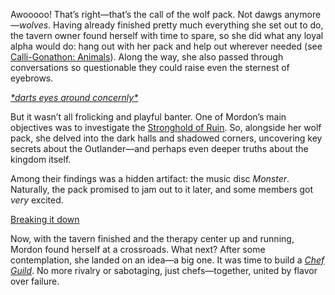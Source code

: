 Awooooo! That’s right—that’s the call of the wolf pack. Not dawgs anymore—*wolves*. Having already finished pretty much everything she set out to do, the tavern owner found herself with time to spare, so she did what any loyal alpha would do: hang out with her pack and help out wherever needed (see [Calli-Gonathon: Animals](#edge:mori-calliope-gonathon-g-bottom-1-bottom-3)). Along the way, she also passed through conversations so questionable they could raise even the sternest of eyebrows.

[*\*darts eyes around concernly\**](#embed:https://www.youtube.com/live/uX0rZYSrb4Q?si=lN7skq8UX4nbv6z5&t=3212)

But it wasn’t all frolicking and playful banter. One of Mordon’s main objectives was to investigate the [Stronghold of Ruin](https://www.youtube.com/live/uX0rZYSrb4Q?si=aLBbcb29JY8k7qre&t=4924). So, alongside her wolf pack, she delved into the dark halls and shadowed corners, uncovering key secrets about the Outlander—and perhaps even deeper truths about the kingdom itself.

Among their findings was a hidden artifact: the music disc *Monster*. Naturally, the pack promised to jam out to it later, and some members got *very* excited.

[Breaking it down](#embed:https://www.youtube.com/live/uX0rZYSrb4Q?si=-S8LakM9_e_1wryx&t=6569)

Now, with the tavern finished and the therapy center up and running, Mordon found herself at a crossroads. What next? After some contemplation, she landed on an idea—a big one. It was time to build a [*Chef Guild*](https://www.youtube.com/live/uX0rZYSrb4Q?si=w1SXzcLHIPpTg1mi&t=6893). No more rivalry or sabotaging, just chefs—together, united by flavor over failure.